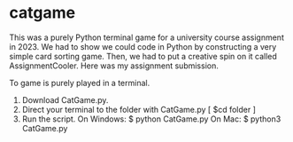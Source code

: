 # catgame
This was a purely Python terminal game for a university course assignment in 2023.
We had to show we could code in Python by constructing a very simple card sorting game.
Then, we had to put a creative spin on it called AssignmentCooler.
Here was my assignment submission.

To game is purely played in a terminal.
1. Download CatGame.py.
2. Direct your terminal to the folder with CatGame.py [ $cd folder ]
2. Run the script.
    On Windows: $ python CatGame.py
    On Mac: $ python3 CatGame.py
